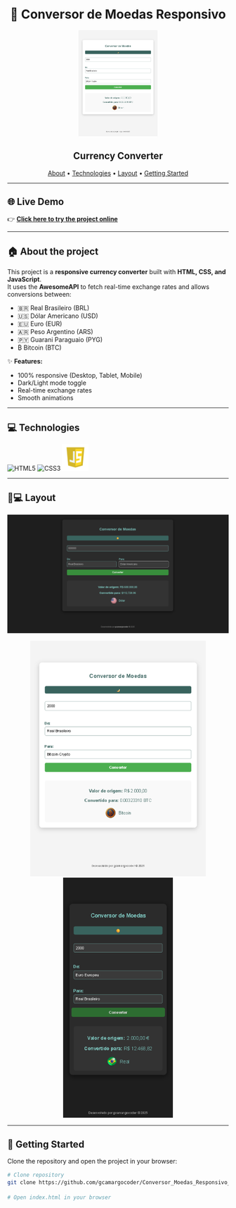 <h1 align="center">
  💱 Conversor de Moedas Responsivo
</h1>

<p align="center">
  <img src="https://github.com/gcamargocoder/Conversor_Moedas_Responsivo_API/blob/master/assets/img_Tablet.png?raw=true" alt="App Preview" width="180px">
</p>

<h2 align="center">Currency Converter</h2>

<p align="center">
  <a href="#house-about-the-project">About</a> •
  <a href="#computer-technologies">Technologies</a> •
  <a href="#-layout">Layout</a> •
  <a href="#rocket-getting-started">Getting Started</a>
</p>

---

## 🌐 Live Demo

👉 [**Click here to try the project online**](https://gcamargocoder.github.io/Conversor_Moedas_Responsivo_API/)  

---

## :house: About the project

This project is a **responsive currency converter** built with **HTML, CSS, and JavaScript**.  
It uses the **AwesomeAPI** to fetch real-time exchange rates and allows conversions between:  

- 🇧🇷 Real Brasileiro (BRL)  
- 🇺🇸 Dólar Americano (USD)  
- 🇪🇺 Euro (EUR)  
- 🇦🇷 Peso Argentino (ARS)  
- 🇵🇾 Guarani Paraguaio (PYG)  
- ₿ Bitcoin (BTC)  

✨ **Features:**
- 100% responsive (Desktop, Tablet, Mobile)  
- Dark/Light mode toggle  
- Real-time exchange rates  
- Smooth animations  

---

## :computer: Technologies

<p align="left">
  <img alt="HTML5" src="https://github.com/gcamargocoder/03_Projeto_PETSHOP_RESPONSIVA_26-08-25/blob/main/img/html.png?raw=true" width="50px"/>
  <img alt="CSS3" src="https://github.com/gcamargocoder/03_Projeto_PETSHOP_RESPONSIVA_26-08-25/blob/main/img/css-3.png?raw=true" width="50px"/>
  <img alt="JavaScript" src="https://github.com/gcamargocoder/Conversor_Moedas_Responsivo_API/blob/master/assets/icon_javascript.png?raw=true" width="60px"/>
</p>

---

## 📱💻 Layout

<p align="center">
  <img src="https://github.com/gcamargocoder/Conversor_Moedas_Responsivo_API/blob/master/assets/img_Computer.png?raw=true" alt="Desktop Version" width="600px">
</p>

<p align="center">
  <img src="https://github.com/gcamargocoder/Conversor_Moedas_Responsivo_API/blob/master/assets/img_Tablet.png?raw=true" alt="Tablet Version" width="400px">
  <img src="https://github.com/gcamargocoder/Conversor_Moedas_Responsivo_API/blob/master/assets/img_Cell_Phone.png?raw=true" alt="Mobile Version" width="250px">
</p>

---

## :rocket: Getting Started

Clone the repository and open the project in your browser:

```bash
# Clone repository
git clone https://github.com/gcamargocoder/Conversor_Moedas_Responsivo_API.git

# Open index.html in your browser


